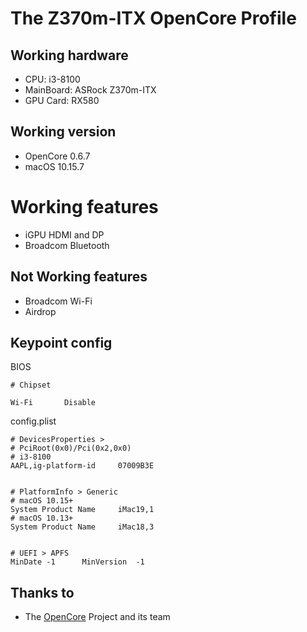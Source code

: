 # The Z370m-ITX OpenCore Profile

## Working hardware

- CPU: i3-8100
- MainBoard: ASRock Z370m-ITX
- GPU Card: RX580

## Working version

- OpenCore 0.6.7
- macOS 10.15.7

# Working features

- iGPU HDMI and DP
- Broadcom Bluetooth

## Not Working features

- Broadcom Wi-Fi
- Airdrop

## Keypoint config

BIOS
```shell
# Chipset

Wi-Fi       Disable
```

config.plist
```shell
# DevicesProperties >
# PciRoot(0x0)/Pci(0x2,0x0)
# i3-8100
AAPL,ig-platform-id     07009B3E


# PlatformInfo > Generic
# macOS 10.15+
System Product Name     iMac19,1 
# macOS 10.13+
System Product Name     iMac18,3 


# UEFI > APFS
MinDate -1      MinVersion  -1
```

## Thanks to 

- The [OpenCore](https://github.com/acidanthera/OpenCorePkg) Project and its team

